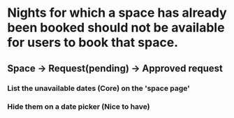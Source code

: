 # Nights for which a space has already been booked should not be available for users to book that space.	
## Space -> Request(pending) -> Approved request
### List the unavailable dates (Core) on the 'space page'
### Hide them on a date picker (Nice to have)